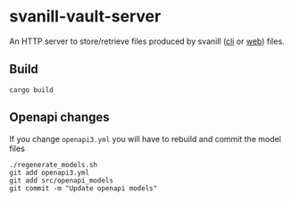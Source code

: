 # svanill-vault-server

An HTTP server to store/retrieve files produced by svanill ([cli](https://github.com/svanill/svanill-cli) or [web](https://github.com/svanill/svanill)) files.

## Build


```
cargo build
```

## Openapi changes

If you change `openapi3.yml` you will have to rebuild and commit the model files

```
./regenerate_models.sh
git add openapi3.yml
git add src/openapi_models
git commit -m "Update openapi models"
```
